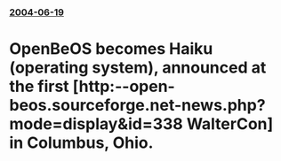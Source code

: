 ### [2004-06-19](/news/2004/06/19/index.md)

#  OpenBeOS becomes Haiku (operating system), announced at the first [http:--open-beos.sourceforge.net-news.php?mode=display&id=338 WalterCon] in Columbus, Ohio.



